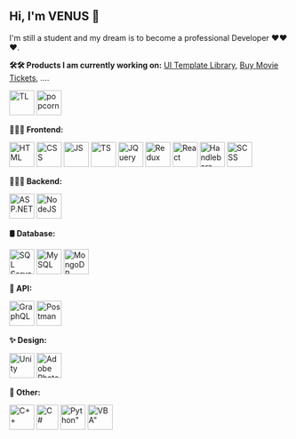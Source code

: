 ## Hi, I'm VENUS 👋
I'm still a student and my dream is to become a professional Developer ❤️❤️❤️. 

**🛠🛠 Products I am currently working on:** <a href="https://venusakavxt.github.io/ui-template-library/">UI Template Library</a>, [Buy Movie Tickets](https://buy-movie-tickets.vercel.app/), ....
<div>
  <img src="https://github.com/VenusakaVXT/VenusakaVXT/assets/125566811/d5dd5555-9944-46e4-9bc8-14548fe32c01" alt="TL" width="45" height="45">
  <img src="https://cdn-icons-png.flaticon.com/512/3418/3418886.png" alt="popcorn" width="45" height="45">
</div>


**👨🏼‍💻 Frontend:**
<div>
  <img src="https://cdn-icons-png.flaticon.com/512/732/732212.png" alt="HTML" width="45" height="45">
  <img src="https://upload.wikimedia.org/wikipedia/commons/thumb/6/62/CSS3_logo.svg/800px-CSS3_logo.svg.png" alt="CSS" width="45" height="45">
  <img src="https://cdn-icons-png.flaticon.com/512/5968/5968292.png" alt="JS" width="45" height="45">
  <img src="https://static-00.iconduck.com/assets.00/typescript-icon-icon-1024x1024-vh3pfez8.png" alt="TS" width="45" height="45">
  <img src="https://cdn.iconscout.com/icon/free/png-256/free-jquery-8-1175153.png" alt="JQuery" width="45" height="45">
  <img src="https://cdn.freebiesupply.com/logos/large/2x/redux-logo-svg-vector.svg" alt="Redux" width="45" height="45">
  <img src="https://upload.wikimedia.org/wikipedia/commons/thumb/a/a7/React-icon.svg/2300px-React-icon.svg.png" alt="React" width="45" height="45">
  <img src="https://kodedu.com/wp-content/uploads/2014/02/handlebarz.png" alt="Handlebars" width="45" height="45">
  <img src="https://upload.wikimedia.org/wikipedia/commons/thumb/9/96/Sass_Logo_Color.svg/2560px-Sass_Logo_Color.svg.png" alt="SCSS" width="45" height="45">
</div>


**👨🏼‍💻 Backend:**
<div>
  <img src="https://qph.cf2.quoracdn.net/main-qimg-3cfbd1b045b7727351ff8871862e07a8" alt="ASP.NET" width="45" height="45">
  <img src="https://cdn-icons-png.flaticon.com/512/5968/5968322.png" alt="NodeJS" width="45" height="45">
</div>


**🛢️ Database:**
<div>
  <img src="https://uxwing.com/wp-content/themes/uxwing/download/brands-and-social-media/sql-server-icon.png" alt="SQL Server" width="45" height="45">
  <img src="https://github.com/VenusakaVXT/VenusakaVXT/assets/125566811/e8bbb6a7-7cd6-42cb-9316-85fcc5a2a992" alt="MySQL" width="45" height="45">
  <img src="https://github.com/VenusakaVXT/VenusakaVXT/assets/125566811/9c91bfbc-3eec-427c-b11d-e440fb8d836a" alt="MongoDB" width="45" height="45">
</div>


**🔗 API:**
<div>
  <img src="https://upload.wikimedia.org/wikipedia/commons/thumb/1/17/GraphQL_Logo.svg/1200px-GraphQL_Logo.svg.png" alt="GraphQL" width="45" height="45">
  <img src="https://github.com/VenusakaVXT/VenusakaVXT/assets/125566811/8abcd297-f91b-481f-8219-c2a8b082bfb2" alt="Postman" width="45" height="45">
</div>


**✨ Design:**
<div>
  <img src="https://encrypted-tbn0.gstatic.com/images?q=tbn:ANd9GcRJAV3Kr0iiiHNiXUayS6HwYjN7g9pghV99dH4sN0V1IvrVM492G_XFRIyT8uzLs4BSzI8&usqp=CAU" alt="Unity" width="45" height="45">
  <img src="https://upload.wikimedia.org/wikipedia/commons/thumb/a/af/Adobe_Photoshop_CC_icon.svg/1051px-Adobe_Photoshop_CC_icon.svg.png" alt="Adobe Photoshop" width="45" height="45">
</div>


**🚀 Other:**
<div>
  <img src="https://cdn-icons-png.flaticon.com/512/6132/6132222.png" alt="C++" width="45" height="45">
  <img src="https://static-00.iconduck.com/assets.00/c-sharp-c-icon-1822x2048-wuf3ijab.png" alt="C#" width="39" height="45">
  <img src="https://cdn4.iconfinder.com/data/icons/logos-and-brands/512/267_Python_logo-512.png" alt=Python" width="45" height="45">
  <img src="https://github.com/VenusakaVXT/VenusakaVXT/assets/125566811/27839327-ae93-4e5d-b189-6c24f27be7a1" alt=VBA" width="45" height="45">
</div>
